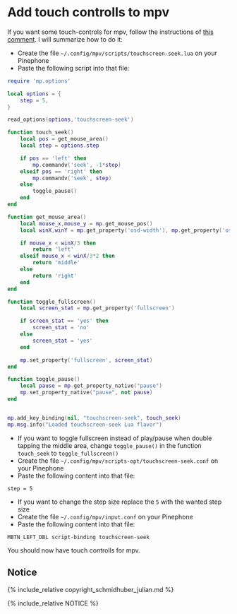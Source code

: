 # Add touch controlls to mpv

If you want some touch-controls for mpv, follow the instructions of [this comment](https://github.com/mpv-player/mpv/issues/6434#issuecomment-658174223). I will summarize how to do it:

* Create the file `~/.config/mpv/scripts/touchscreen-seek.lua` on your Pinephone
* Paste the following script into that file:

``` lua
require 'mp.options'

local options = {
    step = 5,
}

read_options(options,'touchscreen-seek')

function touch_seek()
    local pos = get_mouse_area()
    local step = options.step

    if pos == 'left' then
        mp.commandv('seek', -1*step)
    elseif pos == 'right' then
        mp.commandv('seek', step)
    else
        toggle_pause()
    end
end

function get_mouse_area()
    local mouse_x,mouse_y = mp.get_mouse_pos()
    local winX,winY = mp.get_property('osd-width'), mp.get_property('osd-height')

    if mouse_x < winX/3 then
        return 'left'
    elseif mouse_x < winX/3*2 then
        return 'middle'
    else
        return 'right'
    end
end

function toggle_fullscreen()
    local screen_stat = mp.get_property('fullscreen')

    if screen_stat == 'yes' then
        screen_stat = 'no'
    else
        screen_stat = 'yes'
    end

    mp.set_property('fullscreen', screen_stat)
end

function toggle_pause()
    local pause = mp.get_property_native("pause")
    mp.set_property_native("pause", not pause)
end


mp.add_key_binding(nil, "touchscreen-seek", touch_seek)
mp.msg.info("Loaded touchscreen-seek Lua flavor")
```

* If you want to toggle fullscreen instead of play/pause when double tapping the middle area, change `toggle_pause()` in the function `touch_seek` to `toggle_fullscreen()`
* Create the file `~/.config/mpv/scripts-opt/touchscreen-seek.conf` on your Pinephone
* Paste the following content into that file:

```
step = 5
```

* If you want to change the step size replace the `5` with the wanted step size
* Create the file `~/.config/mpv/input.conf` on your Pinephone
* Paste the following content into that file:

```
MBTN_LEFT_DBL script-binding touchscreen-seek
```

You should now have touch controlls for mpv.

## Notice

{% include_relative copyright_schmidhuber_julian.md %}

{% include_relative NOTICE %}
